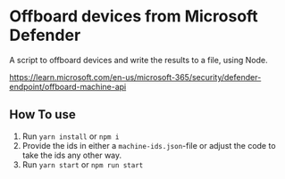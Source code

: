 # Offboard devices from Microsoft Defender

A script to offboard devices and write the results to a file, using Node.

https://learn.microsoft.com/en-us/microsoft-365/security/defender-endpoint/offboard-machine-api

## How To use

1. Run `yarn install` or `npm i`
2. Provide the ids in either a `machine-ids.json`-file or adjust the code to take the ids any other way.
3. Run `yarn start` or `npm run start`
